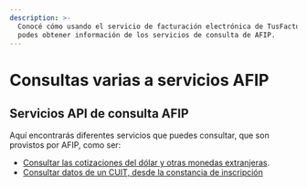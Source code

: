 ```yaml
---
description: >-
  Conocé cómo usando el servicio de facturación electrónica de TusFacturasAPP
  podes obtener información de los servicios de consulta de AFIP.
---
```


# Consultas varias a servicios AFIP

## Servicios API de consulta AFIP&#x20;

Aquí encontrarás diferentes servicios que puedes consultar, que son provistos por AFIP, como ser:

* [Consultar las cotizaciones del dólar y otras monedas extranjeras](cotizacion-monedas-afip.md).
* [Consultar datos de un CUIT, desde la constancia de inscripción](api-factura-electronica-afip-clientes-consultar-cuit-en-constancia-de-inscripcion.md)
